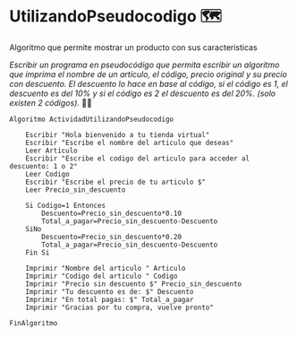 # UtilizandoPseudocodigo :world_map:
Algoritmo que permite mostrar un producto con sus caracteristicas

_Escribir un programa en pseudocódigo que permita escribir un algoritmo que imprima el nombre de un artículo, el código, precio original y su precio con descuento. El descuento lo hace en base al código, si el código es 1, el descuento es del 10% y si el código es 2 el descuento es del 20%. (solo existen 2 códigos)._ :male_detective:

```
Algoritmo ActividadUtilizandoPseudocodigo

	Escribir "Hola bienvenido a tu tienda virtual"
	Escribir "Escribe el nombre del articulo que deseas"
	Leer Articulo
	Escribir "Escribe el codigo del articulo para acceder al descuento: 1 o 2"
	Leer Codigo
	Escribir "Escribe el precio de tu articulo $"
	Leer Precio_sin_descuento
	
	Si Codigo=1 Entonces
		Descuento=Precio_sin_descuento*0.10
		Total_a_pagar=Precio_sin_descuento-Descuento
	SiNo
		Descuento=Precio_sin_descuento*0.20
		Total_a_pagar=Precio_sin_descuento-Descuento
	Fin Si
	
	Imprimir "Nombre del articulo " Articulo
	Imprimir "Codigo del articulo " Codigo
	Imprimir "Precio sin descuento $" Precio_sin_descuento
	Imprimir "Tu descuento es de: $" Descuento
	Imprimir "En total pagas: $" Total_a_pagar
	Imprimir "Gracias por tu compra, vuelve pronto"
	
FinAlgoritmo
```

